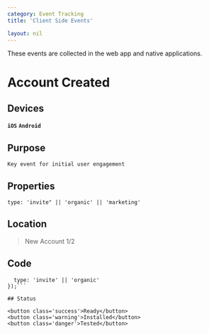```yaml
---
category: Event Tracking
title: 'Client Side Events'

layout: nil
---
```


These events are collected in the web app and native applications.

# Account Created

## Devices

**`iOS`**  **`Android`** 

## Purpose

    Key event for initial user engagement

## Properties

```type: 'invite" || 'organic' || 'marketing'```

## Location

> New Account 1/2

## Code

```analytics.track('Signed Up', {
  type: 'invite' || 'organic'
});```

## Status

<button class='success'>Ready</button>
<button class='warning'>Installed</button>
<button class='danger'>Tested</button>